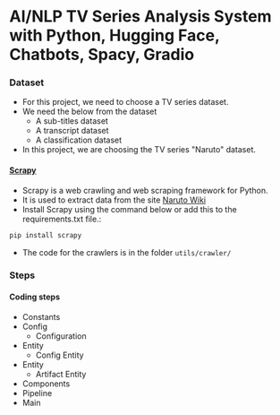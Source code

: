 # AI/NLP TV Series Analysis System with Python, Hugging Face, Chatbots, Spacy, Gradio

### Dataset
* For this project, we need to choose a TV series dataset.
* We need the below from the dataset
  * A sub-titles dataset
  * A transcript dataset
  * A classification dataset
* In this project, we are choosing the TV series "Naruto" dataset.

#### [Scrapy](https://scrapy.org/)
* Scrapy is a web crawling and web scraping framework for Python.
* It is used to extract data from the site [Naruto Wiki](https://naruto.fandom.com/wiki/)
* Install Scrapy using the command below or add this to the requirements.txt file.:
```bash
pip install scrapy
```
* The code for the crawlers is in the folder `utils/crawler/`

### Steps
#### Coding steps
* Constants
* Config
  * Configuration
* Entity
  * Config Entity
* Entity
  * Artifact Entity
* Components
* Pipeline
* Main
